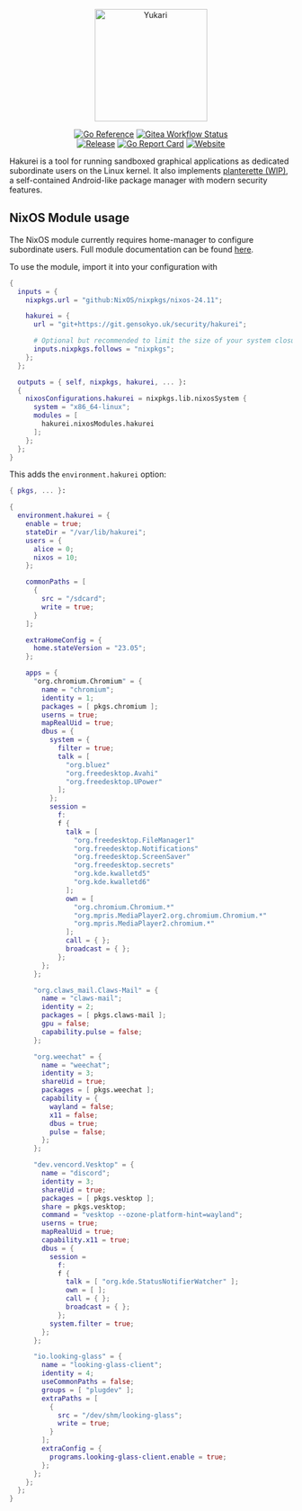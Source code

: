 <p align="center">
  <a href="https://git.gensokyo.uk/security/hakurei">
    <picture>
      <img src="https://basement.gensokyo.uk/images/yukari1.png" width="200px" alt="Yukari">
    </picture>
  </a>
</p>

<p align="center">
  <a href="https://pkg.go.dev/hakurei.app"><img src="https://pkg.go.dev/badge/hakurei.app.svg" alt="Go Reference" /></a>
  <a href="https://git.gensokyo.uk/security/hakurei/actions"><img src="https://git.gensokyo.uk/security/hakurei/actions/workflows/test.yml/badge.svg?branch=staging&style=flat-square" alt="Gitea Workflow Status" /></a>
  <br/>
  <a href="https://git.gensokyo.uk/security/hakurei/releases"><img src="https://img.shields.io/gitea/v/release/security/hakurei?gitea_url=https%3A%2F%2Fgit.gensokyo.uk&color=purple" alt="Release" /></a>
  <a href="https://goreportcard.com/report/hakurei.app"><img src="https://goreportcard.com/badge/hakurei.app" alt="Go Report Card" /></a>
  <a href="https://hakurei.app"><img src="https://img.shields.io/website?url=https%3A%2F%2Fhakurei.app" alt="Website" /></a>
</p>

Hakurei is a tool for running sandboxed graphical applications as dedicated subordinate users on the Linux kernel.
It also implements [planterette (WIP)](cmd/planterette), a self-contained Android-like package manager with modern security features.

## NixOS Module usage

The NixOS module currently requires home-manager to configure subordinate users. Full module documentation can be found [here](options.md).

To use the module, import it into your configuration with

```nix
{
  inputs = {
    nixpkgs.url = "github:NixOS/nixpkgs/nixos-24.11";

    hakurei = {
      url = "git+https://git.gensokyo.uk/security/hakurei";

      # Optional but recommended to limit the size of your system closure.
      inputs.nixpkgs.follows = "nixpkgs";
    };
  };

  outputs = { self, nixpkgs, hakurei, ... }:
  {
    nixosConfigurations.hakurei = nixpkgs.lib.nixosSystem {
      system = "x86_64-linux";
      modules = [
        hakurei.nixosModules.hakurei
      ];
    };
  };
}
```

This adds the `environment.hakurei` option:

```nix
{ pkgs, ... }:

{
  environment.hakurei = {
    enable = true;
    stateDir = "/var/lib/hakurei";
    users = {
      alice = 0;
      nixos = 10;
    };

    commonPaths = [
      {
        src = "/sdcard";
        write = true;
      }
    ];

    extraHomeConfig = {
      home.stateVersion = "23.05";
    };

    apps = {
      "org.chromium.Chromium" = {
        name = "chromium";
        identity = 1;
        packages = [ pkgs.chromium ];
        userns = true;
        mapRealUid = true;
        dbus = {
          system = {
            filter = true;
            talk = [
              "org.bluez"
              "org.freedesktop.Avahi"
              "org.freedesktop.UPower"
            ];
          };
          session =
            f:
            f {
              talk = [
                "org.freedesktop.FileManager1"
                "org.freedesktop.Notifications"
                "org.freedesktop.ScreenSaver"
                "org.freedesktop.secrets"
                "org.kde.kwalletd5"
                "org.kde.kwalletd6"
              ];
              own = [
                "org.chromium.Chromium.*"
                "org.mpris.MediaPlayer2.org.chromium.Chromium.*"
                "org.mpris.MediaPlayer2.chromium.*"
              ];
              call = { };
              broadcast = { };
            };
        };
      };

      "org.claws_mail.Claws-Mail" = {
        name = "claws-mail";
        identity = 2;
        packages = [ pkgs.claws-mail ];
        gpu = false;
        capability.pulse = false;
      };

      "org.weechat" = {
        name = "weechat";
        identity = 3;
        shareUid = true;
        packages = [ pkgs.weechat ];
        capability = {
          wayland = false;
          x11 = false;
          dbus = true;
          pulse = false;
        };
      };

      "dev.vencord.Vesktop" = {
        name = "discord";
        identity = 3;
        shareUid = true;
        packages = [ pkgs.vesktop ];
        share = pkgs.vesktop;
        command = "vesktop --ozone-platform-hint=wayland";
        userns = true;
        mapRealUid = true;
        capability.x11 = true;
        dbus = {
          session =
            f:
            f {
              talk = [ "org.kde.StatusNotifierWatcher" ];
              own = [ ];
              call = { };
              broadcast = { };
            };
          system.filter = true;
        };
      };

      "io.looking-glass" = {
        name = "looking-glass-client";
        identity = 4;
        useCommonPaths = false;
        groups = [ "plugdev" ];
        extraPaths = [
          {
            src = "/dev/shm/looking-glass";
            write = true;
          }
        ];
        extraConfig = {
          programs.looking-glass-client.enable = true;
        };
      };
    };
  };
}
```
